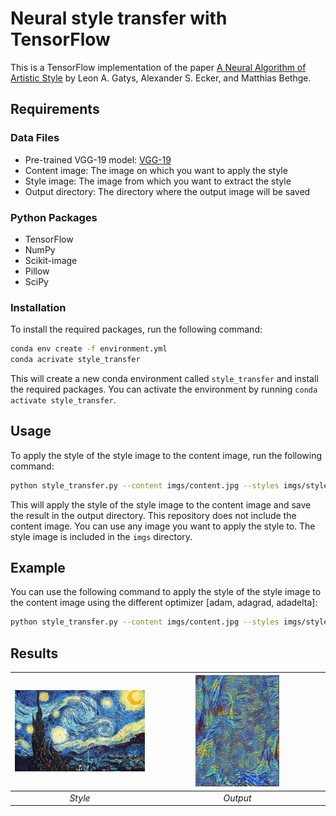 # Neural style transfer with TensorFlow

This is a TensorFlow implementation of the paper [A Neural Algorithm of Artistic Style](http://arxiv.org/abs/1508.06576) by Leon A. Gatys, Alexander S. Ecker, and Matthias Bethge.

## Requirements

### Data Files

- Pre-trained VGG-19 model: [VGG-19](http://www.vlfeat.org/matconvnet/models/imagenet-vgg-verydeep-19.mat)
- Content image: The image on which you want to apply the style
- Style image: The image from which you want to extract the style
- Output directory: The directory where the output image will be saved

### Python Packages

- TensorFlow
- NumPy
- Scikit-image
- Pillow
- SciPy


### Installation

To install the required packages, run the following command:

```bash
conda env create -f environment.yml
conda acrivate style_transfer
```

This will create a new conda environment called `style_transfer` and install the required packages. You can activate the environment by running `conda activate style_transfer`.

## Usage

To apply the style of the style image to the content image, run the following command:

```bash
python style_transfer.py --content imgs/content.jpg --styles imgs/style.jpg --output imgs/output.jpg
```

This will apply the style of the style image to the content image and save the result in the output directory.
This repository does not include the content image. You can use any image you want to apply the style to. The style image is included in the `imgs` directory.

## Example

You can use the following command to apply the style of the style image to the content image using the different optimizer [adam, adagrad, adadelta]:

```bash
python style_transfer.py --content imgs/content.jpg --styles imgs/style.jpg --output imgs/output_adadelta.jpg --optimizer adadelta
```

## Results

| <img src='imgs/style.jpg'> | <img src='imgs/output.jpg' width=50%> | 
|:--:|:--:|
| *Style* | *Output* |
